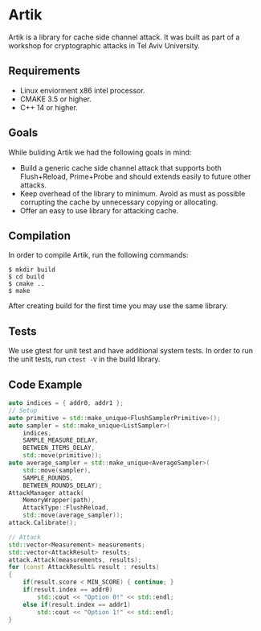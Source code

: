 # Artik
Artik is a library for cache side channel attack. It was built as part of a workshop for cryptographic attacks in Tel Aviv University.  
## Requirements
- Linux enviorment x86 intel processor.
- CMAKE 3.5 or higher.
- C++ 14 or higher.
## Goals
While buliding Artik we had the following goals in mind:
- Build a generic cache side channel attack that supports both Flush+Reload, Prime+Probe and should extends easily to future other attacks.
- Keep overhead of the library to minimum. Avoid as must as possible corrupting the cache by unnecessary copying or allocating.
- Offer an easy to use library for attacking cache.
## Compilation
In order to compile Artik, run the following commands:
```console
$ mkdir build
$ cd build
$ cmake ..
$ make
```
After creating build for the first time you may use the same library.
## Tests
We use gtest for unit test and have additional system tests. In order to run 
the unit tests, run  `ctest -V` in the build library.

## Code Example
```cpp
auto indices = { addr0, addr1 };
// Setup
auto primitive = std::make_unique<FlushSamplerPrimitive>();
auto sampler = std::make_unique<ListSampler>(
    indices,
    SAMPLE_MEASURE_DELAY,
    BETWEEN_ITEMS_DELAY,
    std::move(primitive));
auto average_sampler = std::make_unique<AverageSampler>(
    std::move(sampler),
    SAMPLE_ROUNDS,
    BETWEEN_ROUNDS_DELAY);
AttackManager attack(
    MemoryWrapper(path),
    AttackType::FlushReload,
    std::move(average_sampler));
attack.Calibrate();

// Attack
std::vector<Measurement> measurements;
std::vector<AttackResult> results;
attack.Attack(measurements, results);
for (const AttackResult& result : results)
{
    if(result.score < MIN_SCORE) { continue; }
    if(result.index == addr0)
        std::cout << "Option 0!" << std::endl;
    else if(result.index == addr1)
        std::cout << "Option 1!" << std::endl;
}
```